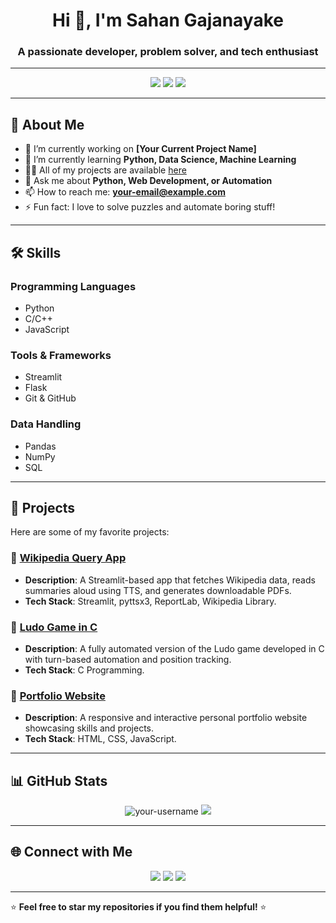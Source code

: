 <h1 align="center">Hi 👋, I'm Sahan Gajanayake</h1>
<h3 align="center">A passionate developer, problem solver, and tech enthusiast</h3>

---

<!-- Badges -->
<p align="center">
  <img src="https://img.shields.io/badge/Code-Python-informational?style=flat-square&logo=python&logoColor=white&color=2bbc8a" />
  <img src="https://img.shields.io/badge/Framework-Streamlit-informational?style=flat-square&logo=streamlit&logoColor=white&color=2bbc8a" />
  <img src="https://img.shields.io/badge/Tools-GitHub-informational?style=flat-square&logo=github&logoColor=white&color=2bbc8a" />
</p>

---

## 🌟 About Me  

- 🔭 I’m currently working on **[Your Current Project Name]**  
- 🌱 I’m currently learning **Python, Data Science, Machine Learning**  
- 👨‍💻 All of my projects are available [here]([https://github.com/SahanG450])  
- 💬 Ask me about **Python, Web Development, or Automation**  
- 📫 How to reach me: **your-email@example.com**  
- ⚡ Fun fact: I love to solve puzzles and automate boring stuff!  

---

## 🛠️ Skills  

### Programming Languages  
- Python  
- C/C++  
- JavaScript  

### Tools & Frameworks  
- Streamlit  
- Flask  
- Git & GitHub  

### Data Handling  
- Pandas  
- NumPy  
- SQL  

---

## 🚀 Projects  

Here are some of my favorite projects:

### 📌 [Wikipedia Query App](https://github.com/your-username/wikipedia-query-app)  
- **Description**: A Streamlit-based app that fetches Wikipedia data, reads summaries aloud using TTS, and generates downloadable PDFs.  
- **Tech Stack**: Streamlit, pyttsx3, ReportLab, Wikipedia Library.  

### 📌 [Ludo Game in C](https://github.com/your-username/ludo-game-c)  
- **Description**: A fully automated version of the Ludo game developed in C with turn-based automation and position tracking.  
- **Tech Stack**: C Programming.  

### 📌 [Portfolio Website](https://github.com/your-username/portfolio-website)  
- **Description**: A responsive and interactive personal portfolio website showcasing skills and projects.  
- **Tech Stack**: HTML, CSS, JavaScript.  

---

## 📊 GitHub Stats  

<p align="center">
  <img src="https://github-readme-stats.vercel.app/api?username=your-username&show_icons=true&theme=radical" alt="your-username" />
  <img src="https://github-readme-streak-stats.herokuapp.com/?user=your-username&theme=radical" />
</p>  

---

## 🌐 Connect with Me  

<p align="center">
  <a href="www.linkedin.com/in/sahan-gajanayake-856619300"><img src="https://img.shields.io/badge/-LinkedIn-blue?style=flat-square&logo=linkedin&logoColor=white" /></a>
  <a href="mailto:sahangajanayake450@gmail.com"><img src="https://img.shields.io/badge/-Email-%23333?style=flat-square&logo=gmail&logoColor=white" /></a>
  <a href="https://github.com/SahanG450"><img src="https://img.shields.io/badge/-GitHub-black?style=flat-square&logo=github&logoColor=white" /></a>
</p>

---

⭐️ **Feel free to star my repositories if you find them helpful!** ⭐️  
